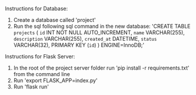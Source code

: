 Instructions for Database:
1. Create a database called 'project'
2. Run the sql following sql command in the new database: 'CREATE TABLE `projects` (
    `id` INT NOT NULL AUTO_INCREMENT,
    `name` VARCHAR(255),
    `description` VARCHAR(255),
    `created_at` DATETIME,
    `status` VARCHAR(32),
    PRIMARY KEY (`id`)
) ENGINE=InnoDB;'

Instructions for Flask Server:
1. In the root of the project server folder run 'pip install -r requirements.txt' from the command line
2. Run 'export FLASK_APP=index.py'
3. Run 'flask run'